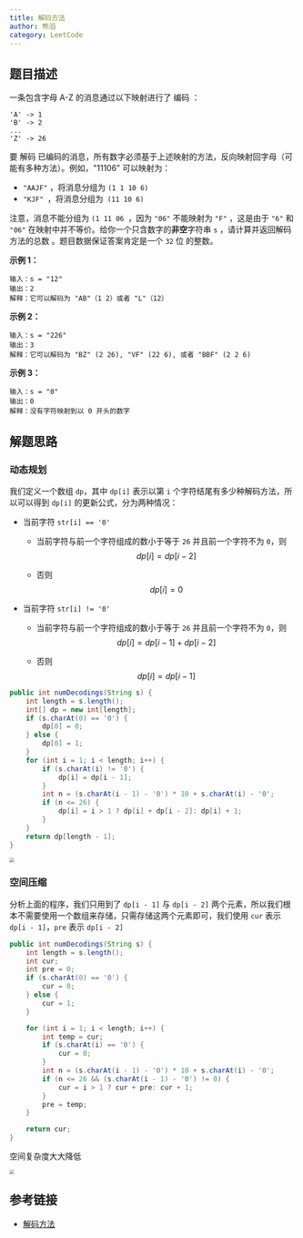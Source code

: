```yaml
---
title: 解码方法
author: 熊滔
category: LeetCode
---
```


## 题目描述

一条包含字母 A-Z 的消息通过以下映射进行了 编码 ：

```
'A' -> 1
'B' -> 2
...
'Z' -> 26
```


要 解码 已编码的消息，所有数字必须基于上述映射的方法，反向映射回字母（可能有多种方法）。例如，"11106" 可以映射为：

- `"AAJF"` ，将消息分组为 `(1 1 10 6)`
- `"KJF" `，将消息分组为` (11 10 6)`

注意，消息不能分组为  `(1 11 06 `，因为 `"06"` 不能映射为 `"F"` ，这是由于 `"6"` 和 `"06"` 在映射中并不等价。给你一个只含数字的**非空**字符串 `s` ，请计算并返回解码方法的总数 。题目数据保证答案肯定是一个 `32` 位 的整数。

**示例 1：**

```
输入：s = "12"
输出：2
解释：它可以解码为 "AB"（1 2）或者 "L"（12）
```

**示例 2：**

```
输入：s = "226"
输出：3
解释：它可以解码为 "BZ" (2 26), "VF" (22 6), 或者 "BBF" (2 2 6) 
```

**示例 3：**

```
输入：s = "0"
输出：0
解释：没有字符映射到以 0 开头的数字
```

## 解题思路

### 动态规划

我们定义一个数组 `dp`，其中 `dp[i]` 表示以第 `i` 个字符结尾有多少种解码方法，所以可以得到 `dp[i]` 的更新公式，分为两种情况：

- 当前字符 `str[i] == '0'`

  - 当前字符与前一个字符组成的数小于等于 `26` 并且前一个字符不为 `0`，则
    $$
    dp[i] = dp[i - 2]
    $$

  - 否则
    $$
    dp[i] = 0
    $$

- 当前字符 `str[i] != '0'`

  - 当前字符与前一个字符组成的数小于等于 `26` 并且前一个字符不为 `0`，则
    $$
    dp[i] = dp[i - 1] + dp[i - 2]
    $$

  - 否则
    $$
    dp[i] = dp[i - 1]
    $$

```java
public int numDecodings(String s) {
    int length = s.length();
    int[] dp = new int[length];
    if (s.charAt(0) == '0') {
        dp[0] = 0;
    } else {
        dp[0] = 1;
    }
    for (int i = 1; i < length; i++) {
        if (s.charAt(i) != '0') {
            dp[i] = dp[i - 1];
        }
        int n = (s.charAt(i - 1) - '0') * 10 + s.charAt(i) - '0';
        if (n <= 26) {
            dp[i] = i > 1 ? dp[i] + dp[i - 2]: dp[i] + 1;
        }
    }
    return dp[length - 1];
}
```

<img src="http://blog-hostimaging.oss-cn-beijing.aliyuncs.com/1624934672541.png" style="zoom: 50%">

### 空间压缩

分析上面的程序，我们只用到了 `dp[i - 1]` 与 `dp[i - 2]` 两个元素，所以我们根本不需要使用一个数组来存储，只需存储这两个元素即可，我们使用 `cur` 表示 `dp[i - 1]`，`pre` 表示 `dp[i - 2]`

```java
public int numDecodings(String s) {
    int length = s.length();
    int cur;
    int pre = 0;
    if (s.charAt(0) == '0') {
        cur = 0;
    } else {
        cur = 1;
    }

    for (int i = 1; i < length; i++) {
        int temp = cur;
        if (s.charAt(i) == '0') {
            cur = 0;
        }
        int n = (s.charAt(i - 1) - '0') * 10 + s.charAt(i) - '0';
        if (n <= 26 && (s.charAt(i - 1) - '0') != 0) {
            cur = i > 1 ? cur + pre: cur + 1;
        }
        pre = temp;
    }

    return cur;
}
```

空间复杂度大大降低

<img src="http://blog-hostimaging.oss-cn-beijing.aliyuncs.com/1624934659317.png" style="zoom: 50%">

## 参考链接

- [解码方法](https://leetcode-cn.com/problems/decode-ways)
